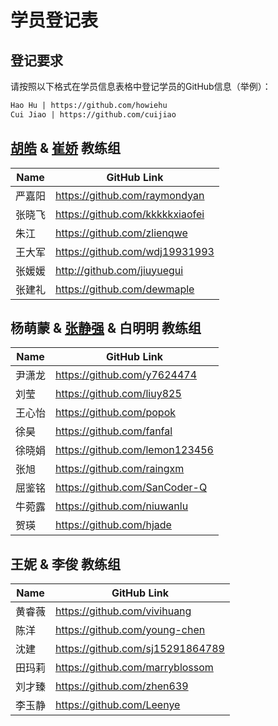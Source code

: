# 学员登记表

## 登记要求

请按照以下格式在学员信息表格中登记学员的GitHub信息（举例）：

```markdown
Hao Hu | https://github.com/howiehu
Cui Jiao | https://github.com/cuijiao
```

## [胡皓](https://github.com/howiehu) & [崔娇](https://github.com/cuijiao) 教练组

Name | GitHub Link
--------- | -----------
严嘉阳 | https://github.com/raymondyan
张晓飞 | https://github.com/kkkkkxiaofei
朱江 | https://github.com/zlienqwe
王大军 | https://github.com/wdj19931993
张媛媛 | http://github.com/jiuyuegui
张建礼 | https://github.com/dewmaple

## 杨萌蒙 & [张静强](https://github.com/micusic) & 白明明 教练组

Name | GitHub Link
--------- | -----------
尹潇龙 | https://github.com/y7624474
刘莹 | https://github.com/liuy825
王心怡 | https://github.com/popok
徐昊 | https://github.com/fanfal
徐晓娟 | https://github.com/lemon123456
张旭 | https://github.com/raingxm
屈鉴铭 | https://github.com/SanCoder-Q
牛菀露 | https://github.com/niuwanlu
贺瑛 | https://github.com/hjade

## 王妮 & 李俊 教练组

Name | GitHub Link
--------- | -----------
黄睿薇 | https://github.com/vivihuang
陈洋 | https://github.com/young-chen
沈建 | https://github.com/sj15291864789
田玛莉 | https://github.com/marryblossom
刘才臻 | https://github.com/zhen639
李玉静 | https://github.com/Leenye

